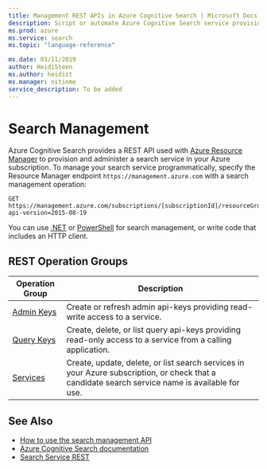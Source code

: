 ```yaml
---
title: Management REST APIs in Azure Cognitive Search | Microsoft Docs
description: Script or automate Azure Cognitive Search service provisioning, key management, or resource configuration using REST APIs and Resource Manager APIs.
ms.prod: azure
ms.service: search
ms.topic: "language-reference"

ms.date: 03/11/2019
author: HeidiSteen
ms.author: heidist
ms.manager: nitinme
service_description: To be added
---
```


# Search Management 

Azure Cognitive Search provides a REST API used with [Azure Resource Manager](https://msdn.microsoft.com/library/azure/dn790568.aspx) to provision and administer a search service in your Azure subscription. To manage your search service programmatically, specify the Resource Manager endpoint `https://management.azure.com` with a search management operation:

~~~~
GET  https://management.azure.com/subscriptions/[subscriptionId]/resourceGroups/[resourceGroupName]/providers/Microsoft.Search/searchServices/[serviceName]?api-version=2015-08-19
~~~~

You can use [.NET](https://aka.ms/search-mgmt-sdk) or [PowerShell](https://docs.microsoft.com/azure/search/search-manage-powershell) for search management, or write code that includes an HTTP client.

## REST Operation Groups

| Operation Group | Description |
|-----------------|-------------|
| [Admin Keys](https://docs.microsoft.com/rest/api/searchmanagement/adminkeys)  | Create or refresh admin api-keys providing read-write access to a service. |
| [Query Keys](https://docs.microsoft.com/rest/api/searchmanagement/querykeys)  | Create, delete, or list query api-keys providing read-only access to a service from a calling application. |
| [Services](https://docs.microsoft.com/rest/api/searchmanagement/services)  | Create, update, delete, or list search services in your Azure subscription, or check that a candidate search service name is available for use. |

## See Also

- [How to use the search management API](search-howto-management-rest-api.md)
- [Azure Cognitive Search documentation](https://azure.microsoft.com/documentation/services/search/)
- [Search Service REST](~/docs-ref-conceptual/searchservice/index.md)   
